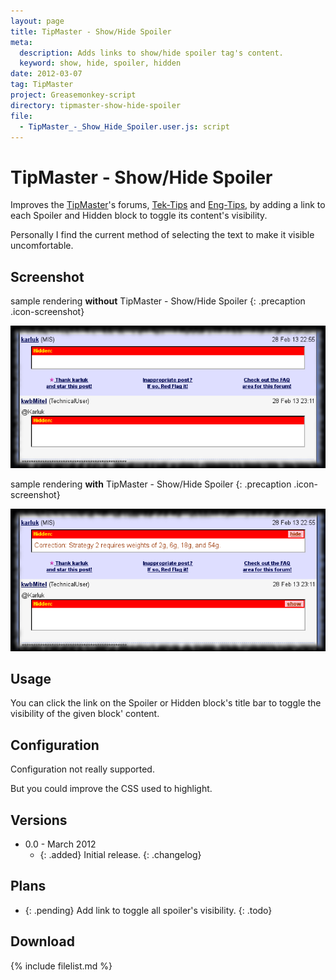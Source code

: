 ```yaml
---
layout: page
title: TipMaster - Show/Hide Spoiler
meta:
  description: Adds links to show/hide spoiler tag's content.
  keyword: show, hide, spoiler, hidden
date: 2012-03-07
tag: TipMaster
project: Greasemonkey-script
directory: tipmaster-show-hide-spoiler
file:
  - TipMaster_-_Show_Hide_Spoiler.user.js: script
---
```


# TipMaster - Show/Hide Spoiler

Improves the [TipMaster](http://tipmaster.com/)'s forums, [Tek-Tips](http://tek-tips.com/) and [Eng-Tips](http://eng-tips.com/), by adding a link to each Spoiler and
Hidden block to toggle its content's visibility.

Personally I find the current method of selecting the text to make it visible uncomfortable.

## Screenshot

sample rendering **without** TipMaster - Show/Hide Spoiler
{: .precaption .icon-screenshot}

![screenshot before applying the script](tipmaster-show-hide-spoiler-before.png)

sample rendering **with** TipMaster - Show/Hide Spoiler
{: .precaption .icon-screenshot}

![screenshot after applying the script](tipmaster-show-hide-spoiler-after.png)

## Usage

You can click the link on the Spoiler or Hidden block's title bar to toggle the visibility of the given block' content.

## Configuration

Configuration not really supported.

But you could improve the CSS used to highlight.

## Versions

* 0.0 - March 2012
  * {: .added} Initial release.
{: .changelog}

## Plans

* {: .pending} Add link to toggle all spoiler's visibility.
{: .todo}

## Download

{% include filelist.md %}
